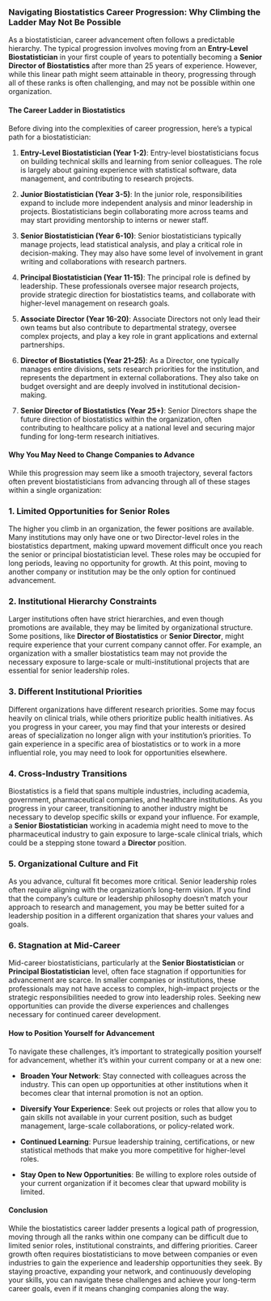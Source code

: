 ### Navigating Biostatistics Career Progression: Why Climbing the Ladder May Not Be Possible

As a biostatistician, career advancement often follows a predictable hierarchy. The typical progression involves moving from an **Entry-Level Biostatistician** in your first couple of years to potentially becoming a **Senior Director of Biostatistics** after more than 25 years of experience. However, while this linear path might seem attainable in theory, progressing through all of these ranks is often challenging, and may not be possible within one organization.

#### The Career Ladder in Biostatistics
Before diving into the complexities of career progression, here’s a typical path for a biostatistician:

1. **Entry-Level Biostatistician (Year 1-2)**: Entry-level biostatisticians focus on building technical skills and learning from senior colleagues. The role is largely about gaining experience with statistical software, data management, and contributing to research projects.
  
2. **Junior Biostatistician (Year 3-5)**: In the junior role, responsibilities expand to include more independent analysis and minor leadership in projects. Biostatisticians begin collaborating more across teams and may start providing mentorship to interns or newer staff.

3. **Senior Biostatistician (Year 6-10)**: Senior biostatisticians typically manage projects, lead statistical analysis, and play a critical role in decision-making. They may also have some level of involvement in grant writing and collaborations with research partners.

4. **Principal Biostatistician (Year 11-15)**: The principal role is defined by leadership. These professionals oversee major research projects, provide strategic direction for biostatistics teams, and collaborate with higher-level management on research goals.

5. **Associate Director (Year 16-20)**: Associate Directors not only lead their own teams but also contribute to departmental strategy, oversee complex projects, and play a key role in grant applications and external partnerships.

6. **Director of Biostatistics (Year 21-25)**: As a Director, one typically manages entire divisions, sets research priorities for the institution, and represents the department in external collaborations. They also take on budget oversight and are deeply involved in institutional decision-making.

7. **Senior Director of Biostatistics (Year 25+)**: Senior Directors shape the future direction of biostatistics within the organization, often contributing to healthcare policy at a national level and securing major funding for long-term research initiatives.

#### Why You May Need to Change Companies to Advance

While this progression may seem like a smooth trajectory, several factors often prevent biostatisticians from advancing through all of these stages within a single organization:

### 1. **Limited Opportunities for Senior Roles**
The higher you climb in an organization, the fewer positions are available. Many institutions may only have one or two Director-level roles in the biostatistics department, making upward movement difficult once you reach the senior or principal biostatistician level. These roles may be occupied for long periods, leaving no opportunity for growth. At this point, moving to another company or institution may be the only option for continued advancement.

### 2. **Institutional Hierarchy Constraints**
Larger institutions often have strict hierarchies, and even though promotions are available, they may be limited by organizational structure. Some positions, like **Director of Biostatistics** or **Senior Director**, might require experience that your current company cannot offer. For example, an organization with a smaller biostatistics team may not provide the necessary exposure to large-scale or multi-institutional projects that are essential for senior leadership roles.

### 3. **Different Institutional Priorities**
Different organizations have different research priorities. Some may focus heavily on clinical trials, while others prioritize public health initiatives. As you progress in your career, you may find that your interests or desired areas of specialization no longer align with your institution’s priorities. To gain experience in a specific area of biostatistics or to work in a more influential role, you may need to look for opportunities elsewhere.

### 4. **Cross-Industry Transitions**
Biostatistics is a field that spans multiple industries, including academia, government, pharmaceutical companies, and healthcare institutions. As you progress in your career, transitioning to another industry might be necessary to develop specific skills or expand your influence. For example, a **Senior Biostatistician** working in academia might need to move to the pharmaceutical industry to gain exposure to large-scale clinical trials, which could be a stepping stone toward a **Director** position.

### 5. **Organizational Culture and Fit**
As you advance, cultural fit becomes more critical. Senior leadership roles often require aligning with the organization’s long-term vision. If you find that the company’s culture or leadership philosophy doesn’t match your approach to research and management, you may be better suited for a leadership position in a different organization that shares your values and goals.

### 6. **Stagnation at Mid-Career**
Mid-career biostatisticians, particularly at the **Senior Biostatistician** or **Principal Biostatistician** level, often face stagnation if opportunities for advancement are scarce. In smaller companies or institutions, these professionals may not have access to complex, high-impact projects or the strategic responsibilities needed to grow into leadership roles. Seeking new opportunities can provide the diverse experiences and challenges necessary for continued career development.

#### How to Position Yourself for Advancement

To navigate these challenges, it’s important to strategically position yourself for advancement, whether it’s within your current company or at a new one:

- **Broaden Your Network**: Stay connected with colleagues across the industry. This can open up opportunities at other institutions when it becomes clear that internal promotion is not an option.
  
- **Diversify Your Experience**: Seek out projects or roles that allow you to gain skills not available in your current position, such as budget management, large-scale collaborations, or policy-related work.
  
- **Continued Learning**: Pursue leadership training, certifications, or new statistical methods that make you more competitive for higher-level roles.
  
- **Stay Open to New Opportunities**: Be willing to explore roles outside of your current organization if it becomes clear that upward mobility is limited.

#### Conclusion

While the biostatistics career ladder presents a logical path of progression, moving through all the ranks within one company can be difficult due to limited senior roles, institutional constraints, and differing priorities. Career growth often requires biostatisticians to move between companies or even industries to gain the experience and leadership opportunities they seek. By staying proactive, expanding your network, and continuously developing your skills, you can navigate these challenges and achieve your long-term career goals, even if it means changing companies along the way.